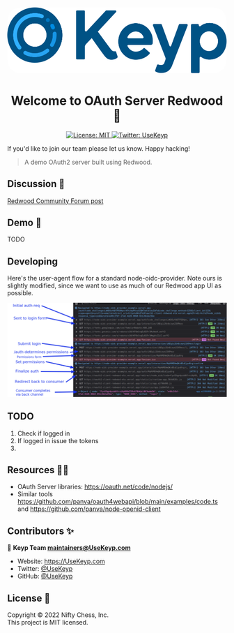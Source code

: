 <h1 align="center"><img width="600" style="border-radius: 30px;" src="https://raw.githubusercontent.com/UseKeyp/.github/main/Keyp-Logo-Color.svg"/></h1>
<h1 align="center">Welcome to OAuth Server Redwood 👋</h1>
<p align="center">
  <a href="#" target="_blank">
    <img alt="License: MIT" src="https://img.shields.io/badge/License-MIT-blue.svg" />
  </a>
  <a href="https://twitter.com/UseKeyp" target="_blank">
    <img alt="Twitter: UseKeyp" src="https://img.shields.io/twitter/follow/UseKeyp.svg?style=social" />
  </a>
</p>

If you'd like to join our team please let us know. Happy hacking!


> A demo OAuth2 server built using Redwood.

## Discussion 💬

[Redwood Community Forum post](https://community.redwoodjs.com/t/i-made-passportjs-for-redwood/4343?u=pi0neerpat)

## Demo 📙

TODO

## Developing

Here's the user-agent flow for a standard node-oidc-provider. Note ours is slightly modified, since we want to use as much of our Redwood app UI as possible.

<img  src="user-agent-flow.png"/>

## TODO

1. Check if logged in
2. If logged in issue the tokens
3.
## Resources 🧑‍💻

- OAuth Server libraries: https://oauth.net/code/nodejs/
- Similar tools https://github.com/panva/oauth4webapi/blob/main/examples/code.ts and https://github.com/panva/node-openid-client

## Contributors ✨

👤 **Keyp Team <maintainers@UseKeyp.com>**

- Website: https://UseKeyp.com
- Twitter: [@UseKeyp](https://twitter.com/UseKeyp)
- GitHub: [@UseKeyp](https://github.com/UseKeyp)

## License 📝

Copyright © 2022 Nifty Chess, Inc.<br />
This project is MIT licensed.


